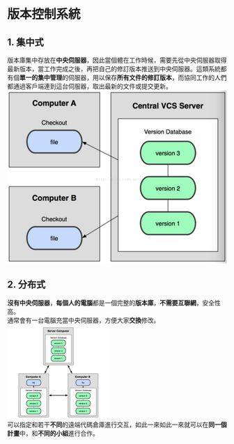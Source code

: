 ﻿# 版本控制系統
## 1. 集中式
版本庫集中存放在**中央伺服器**，因此當個體在工作時候，需要先從中央伺服器取得最新版本，當工作完成之後，再把自己的修訂版本推送到中央伺服器。這類系統都有個**單一的集中管理**的伺服器，用以保存**所有文件的修訂版本**，而協同工作的人們都通過客戶端連到這台伺服器，取出最新的文件或提交更新。  
![集中式](https://github.com/nccuSimonLee/github_note/blob/master/central.png)  

## 2. 分布式
**沒有中央伺服器**，**每個人的電腦**都是一個完整的**版本庫**，**不需要互聯網**，安全性高。  
通常會有一台電腦充當中央伺服器，方便大家**交換**修改。  
![分散式](https://github.com/nccuSimonLee/github_note/blob/master/distribute.png)  
可以指定和若干**不同**的遠端代碼倉庫進行交互，如此一來如此一來就可以在**同一個計畫**中，和**不同的小組**進行合作。
